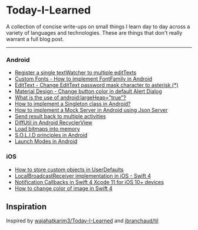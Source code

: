 # Today-I-Learned
A collection of concise write-ups on small things I learn day to day across a variety of languages and technologies. These are things that don't really warrant a full blog post.

---
### Android
* [Register a single textWatcher to multiple editTexts](/android/single_text_watcher.md)
* [Custom Fonts - How to implement FontFamily in Android](/android/custom_font.md)
* [EditText - Change EditText password mask character to asterisk (*)](/android/edittext_asterix.md)
* [Material Design - Change button color in default Alert Dialog](/android/android_alert_dialog.md)
* [What is the use of android:largeHeap="true"?](android/large_heap.md)
* [How to implement a Singleton class in Android?](android/singleton.md)
* [How to implement a Mock Server in Android using Json Server](android/mock_server.md)
* [Send result back to multiple activities](android/activity_result.md)
* [DiffUtil in Android RecyclerView](android/android_diffutil.md)
* [Load bitmaps into memory](android/load_bitmap.md)
* [S.O.L.I.D principles in Android](android/solid_principle.md)
* [Launch Modes in Android](/android/launch_modes.md)


### iOS
* [How to store  custom objects in UserDefaults](/ios/custom_user_defaults.md)
* [LocalBroadcastReceiver implementation in iOS - Swift 4](/ios/local_broadcast_receiver.md)
* [Notification Callbacks in Swift 4 Xcode 11 for iOS 10+ devices](/ios/notification_callback.md)
* [How to change color of image in Swift 4](/ios/image_color.md)




## Inspiration
Inspired by [wajahatkarim3/Today-I-Learned](https://github.com/wajahatkarim3/Today-I-Learned) and [jbranchaud/til](https://github.com/jbranchaud/til)

